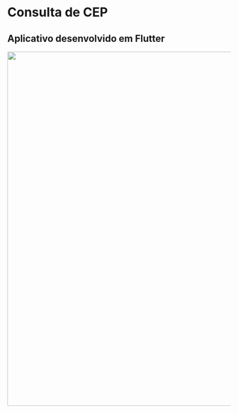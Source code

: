 # Consulta de CEP

## Aplicativo desenvolvido em Flutter




<p align="center">
    <img src="https://github.com/viniciusburza/Flutter/blob/master/consulta_de_cep/images/consulta_de_cep.png" width="800"/>
</p>

